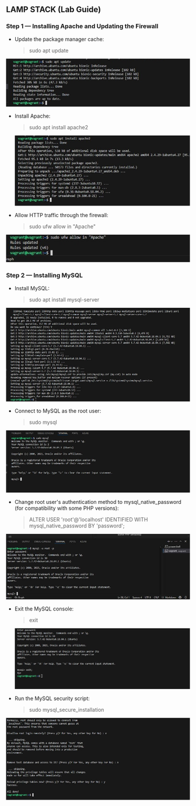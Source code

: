 ## LAMP STACK (Lab Guide)
### Step 1 — Installing Apache and Updating the Firewall
- Update the package manager cache:
   
    >   sudo apt update

![screenshot-1](lampstacksudoaptupdate.JPG)

- Install Apache:

    >   sudo apt install apache2

    ![screenshot-2](installapache2.JPG)

- Allow HTTP traffic through the firewall:
    
    >   sudo ufw allow in "Apache"

![screenshot-3](httpallow.JPG)

### Step 2 — Installing MySQL
-   Install MySQL:

    >   sudo apt install mysql-server

![screenshot-4](mysql.JPG)

- Connect to MySQL as the root user:

    >   sudo mysql

![screenshot-5](mysqlroot.JPG)

- Change root user's authentication method to mysql_native_password (for compatibility with some PHP versions):

    >   ALTER USER 'root'@'localhost' IDENTIFIED WITH mysql_native_password BY 'password';

![screenshot-6](changeroot.JPG)

- Exit the MySQL console:

    >   exit

    ![screenshot-7](mysqlexit.JPG)

- Run the MySQL security script:

    >   sudo mysql_secure_installation

![screenshot-8](mysqlsecurityscript.JPG)


